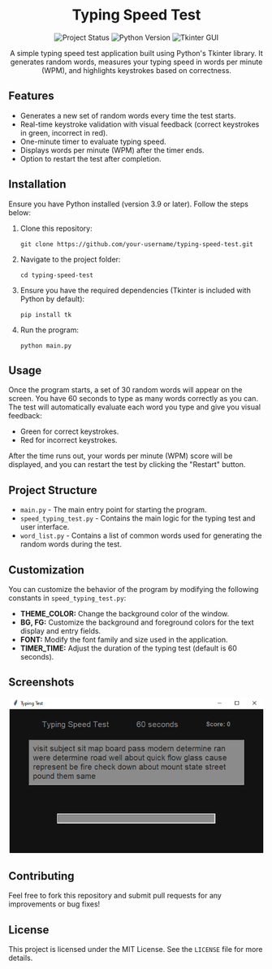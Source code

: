 <h1 align="center">Typing Speed Test</h1>

<p align="center">
  <img src="https://img.shields.io/badge/Status-Active-brightgreen" alt="Project Status">
  <img src="https://img.shields.io/badge/Python-3.9+-blue.svg" alt="Python Version">
  <img src="https://img.shields.io/badge/Tkinter-GUI-yellow" alt="Tkinter GUI">
</p>

<p align="center">
  A simple typing speed test application built using Python's Tkinter library. It generates random words, measures your typing speed in words per minute (WPM), and highlights keystrokes based on correctness.
</p>

<h2>Features</h2>
<ul>
  <li>Generates a new set of random words every time the test starts.</li>
  <li>Real-time keystroke validation with visual feedback (correct keystrokes in green, incorrect in red).</li>
  <li>One-minute timer to evaluate typing speed.</li>
  <li>Displays words per minute (WPM) after the timer ends.</li>
  <li>Option to restart the test after completion.</li>
</ul>

<h2>Installation</h2>
<p>Ensure you have Python installed (version 3.9 or later). Follow the steps below:</p>

<ol>
  <li>Clone this repository:</li>
  <pre><code>git clone https://github.com/your-username/typing-speed-test.git</code></pre>
  <li>Navigate to the project folder:</li>
  <pre><code>cd typing-speed-test</code></pre>
  <li>Ensure you have the required dependencies (Tkinter is included with Python by default):</li>
  <pre><code>pip install tk</code></pre>
  <li>Run the program:</li>
  <pre><code>python main.py</code></pre>
</ol>

<h2>Usage</h2>
<p>Once the program starts, a set of 30 random words will appear on the screen. You have 60 seconds to type as many words correctly as you can. The test will automatically evaluate each word you type and give you visual feedback:</p>
<ul>
  <li>Green for correct keystrokes.</li>
  <li>Red for incorrect keystrokes.</li>
</ul>
<p>After the time runs out, your words per minute (WPM) score will be displayed, and you can restart the test by clicking the "Restart" button.</p>

<h2>Project Structure</h2>
<ul>
  <li><code>main.py</code> - The main entry point for starting the program.</li>
  <li><code>speed_typing_test.py</code> - Contains the main logic for the typing test and user interface.</li>
  <li><code>word_list.py</code> - Contains a list of common words used for generating the random words during the test.</li>
</ul>

<h2>Customization</h2>
<p>You can customize the behavior of the program by modifying the following constants in <code>speed_typing_test.py</code>:</p>
<ul>
  <li><strong>THEME_COLOR:</strong> Change the background color of the window.</li>
  <li><strong>BG, FG:</strong> Customize the background and foreground colors for the text display and entry fields.</li>
  <li><strong>FONT:</strong> Modify the font family and size used in the application.</li>
  <li><strong>TIMER_TIME:</strong> Adjust the duration of the typing test (default is 60 seconds).</li>
</ul>

<h2>Screenshots</h2>
<p align="center">
  <img src="/speedtypingtest.png" alt="Typing Test Screenshot" width="500">
</p>

<h2>Contributing</h2>
<p>Feel free to fork this repository and submit pull requests for any improvements or bug fixes!</p>

<h2>License</h2>
<p>This project is licensed under the MIT License. See the <code>LICENSE</code> file for more details.</p>
